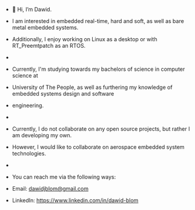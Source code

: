 - 👋 Hi, I’m Dawid.

-    I am interested in embedded real-time, hard and soft, as well as bare metal embedded systems.
-    Additionally, I enjoy working on Linux as a desktop or with RT_Preemtpatch as an RTOS.
- 
-    Currently, I'm studying towards my bachelors of science in computer science at 
-    University of The People, as well as furthering my knowledge of embedded systems design and software
-    engineering.
-    
-    Currently, I do not collaborate on any open source projects, but rather I am developing my own. 
-    However, I would like to collaborate on aerospace embedded system technologies.
-    
-    You can reach me via the following ways:
-    Email: dawidjblom@gmail.com
-    LinkedIn: https://www.linkedin.com/in/dawid-blom

<!---
DJBlom/DJBlom is a ✨ special ✨ repository because its `README.md` (this file) appears on your GitHub profile.
You can click the Preview link to take a look at your changes.
--->
